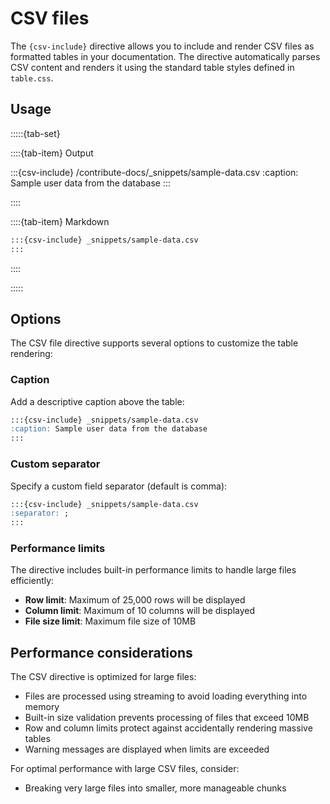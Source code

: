 # CSV files

The `{csv-include}` directive allows you to include and render CSV files as formatted tables in your documentation. The directive automatically parses CSV content and renders it using the standard table styles defined in `table.css`.

## Usage

:::::{tab-set}

::::{tab-item} Output

:::{csv-include} /contribute-docs/_snippets/sample-data.csv
:caption: Sample user data from the database
:::

::::

::::{tab-item} Markdown

```markdown
:::{csv-include} _snippets/sample-data.csv
:::
```

::::

:::::

## Options

The CSV file directive supports several options to customize the table rendering:

### Caption

Add a descriptive caption above the table:

```markdown
:::{csv-include} _snippets/sample-data.csv
:caption: Sample user data from the database
:::
```

### Custom separator

Specify a custom field separator (default is comma):

```markdown
:::{csv-include} _snippets/sample-data.csv
:separator: ;
:::
```

### Performance limits

The directive includes built-in performance limits to handle large files efficiently:

- **Row limit**: Maximum of 25,000 rows will be displayed
- **Column limit**: Maximum of 10 columns will be displayed  
- **File size limit**: Maximum file size of 10MB

## Performance considerations

The CSV directive is optimized for large files:

- Files are processed using streaming to avoid loading everything into memory
- Built-in size validation prevents processing of files that exceed 10MB
- Row and column limits protect against accidentally rendering massive tables
- Warning messages are displayed when limits are exceeded

For optimal performance with large CSV files, consider:
- Breaking very large files into smaller, more manageable chunks
